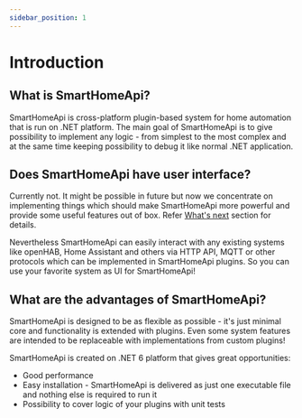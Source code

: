 ```yaml
---
sidebar_position: 1
---
```


# Introduction

## What is SmartHomeApi?

SmartHomeApi is cross-platform plugin-based system for home automation that is run on .NET platform.
The main goal of SmartHomeApi is to give possibility to implement any logic - from simplest to the most complex and at the same time keeping possibility to debug it like normal .NET application.

## Does SmartHomeApi have user interface?

Currently not. It might be possible in future but now we concentrate on implementing things which should make SmartHomeApi more powerful and provide some useful features out of box. Refer [What's next](/whats-next) section for details.

Nevertheless SmartHomeApi can easily interact with any existing systems like openHAB, Home Assistant and others via HTTP API, MQTT or other protocols which can be implemented in SmartHomeApi plugins. So you can use your favorite system as UI for SmartHomeApi!

## What are the advantages of SmartHomeApi?

SmartHomeApi is designed to be as flexible as possible - it's just minimal core and functionality is extended with plugins. Even some system features are intended to be replaceable with implementations from custom plugins! 

SmartHomeApi is created on .NET 6 platform that gives great opportunities:
- Good performance
- Easy installation - SmartHomeApi is delivered as just one executable file and nothing else is required to run it
- Possibility to cover logic of your plugins with unit tests